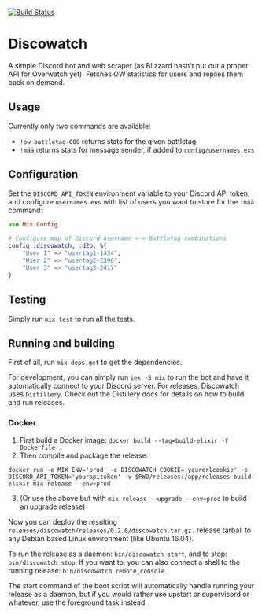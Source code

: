 [![Build Status](https://travis-ci.org/juhalehtonen/discowatch.svg?branch=master)](https://travis-ci.org/juhalehtonen/discowatch)

# Discowatch
A simple Discord bot and web scraper (as Blizzard hasn't put out a proper API for
Overwatch yet). Fetches OW statistics for users and replies them back on demand.

## Usage
Currently only two commands are available:

- `!ow battletag-000` returns stats for the given battletag
- `!mää` returns stats for message sender, if added to `config/usernames.exs`

## Configuration
Set the `DISCORD_API_TOKEN` environment variable to your Discord API token, and
configure `usernames.exs` with list of users you want to store for the `!mää` command:

```elixir
use Mix.Config

# Configure map of Discord username <-> Battletag combinations
config :discowatch, :d2b, %{
    "User 1" => "usertag1-1434",
    "User 2" => "usertag2-2396",
    "User 3" => "usertag3-2417"
}
```

## Testing
Simply run `mix test` to run all the tests.

## Running and building
First of all, run `mix deps.get` to get the dependencies.

For development, you can simply run `iex -S mix` to run the bot and have it
automatically connect to your Discord server. For releases, Discowatch uses
`Distillery`. Check out the Distillery docs for details on how to build and
run releases.

### Docker

1. First build a Docker image: `docker build --tag=build-elixir -f Dockerfile .`
2. Then compile and package the release:
```
docker run -e MIX_ENV='prod' -e DISCOWATCH_COOKIE='yourerlcookie' -e DISCORD_API_TOKEN='yourapitoken' -v $PWD/releases:/app/releases build-elixir mix release --env=prod
```
3. (Or use the above but with `mix release --upgrade --env=prod` to build an upgrade release)

Now you can deploy the resulting `releases/discowatch/releases/0.2.0/discowatch.tar.gz.`
release tarball to any Debian based Linux environment (like Ubuntu 16.04).

To run the release as a daemon: `bin/discowatch start`, and to stop: `bin/discowatch stop`.
If you want to, you can also connect a shell to the running release: `bin/discowatch remote_console`

The start command of the boot script will automatically handle running your
release as a daemon, but if you would rather use upstart or supervisord or
whatever, use the foreground task instead.
